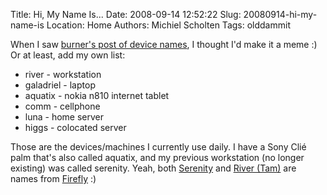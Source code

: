 Title: Hi, My Name Is...
Date: 2008-09-14 12:52:22
Slug: 20080914-hi-my-name-is
Location: Home
Authors: Michiel Scholten
Tags: olddammit

<p>When I saw <a href="http://buranen.info/?p=283">burner's post of device names</a>, I thought I'd make it a meme :) Or at least, add my own list:</p>

<ul>
<li>river - workstation</li>
<li>galadriel - laptop</li>
<li>aquatix - nokia n810 internet tablet</li>
<li>comm - cellphone</li>
<li>luna - home server</li>
<li>higgs - colocated server</li>
</ul>

<p>Those are the devices/machines I currently use daily. I have a Sony Cli&eacute; palm that's also called aquatix, and my previous workstation (no longer existing) was called serenity. Yeah, both <a href="http://en.wikipedia.org/wiki/Serenity_(Firefly_vessel)">Serenity</a> and <a href="http://en.wikipedia.org/wiki/River_Tam#River_Tam">River (Tam)</a> are names from <a href="http://en.wikipedia.org/wiki/Firefly_(TV_series)">Firefly</a> :)</p>